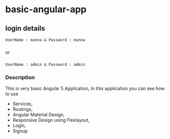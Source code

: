 # basic-angular-app

## login details
`UserName : munna & Password : munna`
###
or 
###
`UserName : admin & Password : admin`

### Description 
This is very basic Angular 5 Application, In this application you can see how to use 
* Services,
* Routings, 
* Angular Material Design, 
* Responsive Design using Flexlayout,
* Login,
* Signup

